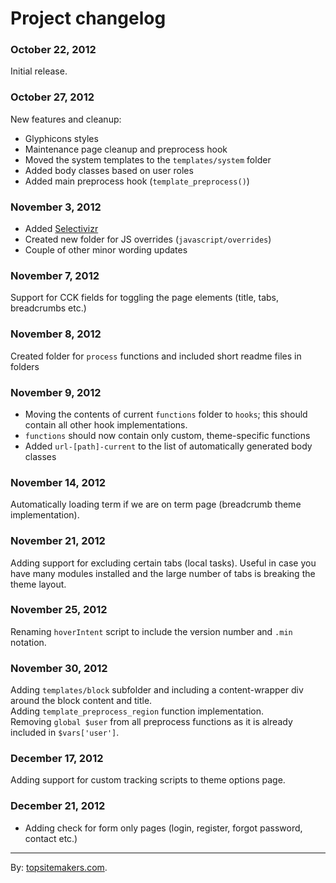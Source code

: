 # Project changelog

### October 22, 2012

Initial release.

### October 27, 2012

New features and cleanup:

- Glyphicons styles
- Maintenance page cleanup and preprocess hook
- Moved the system templates to the <code>templates/system</code> folder
- Added body classes based on user roles
- Added main preprocess hook (<code>template_preprocess()</code>)

### November 3, 2012

- Added [Selectivizr](http://selectivizr.com)
- Created new folder for JS overrides (<code>javascript/overrides</code>)
- Couple of other minor wording updates

### November 7, 2012

Support for CCK fields for toggling the page elements (title, tabs, breadcrumbs etc.)

### November 8, 2012

Created folder for `process` functions and included short readme files in folders

### November 9, 2012

- Moving the contents of current `functions` folder to `hooks`; this should contain all other hook implementations.
- `functions` should now contain only custom, theme-specific functions
- Added `url-[path]-current` to the list of automatically generated body classes

### November 14, 2012

Automatically loading term if we are on term page (breadcrumb theme implementation).

### November 21, 2012

Adding support for excluding certain tabs (local tasks). Useful in case you have many modules installed and the large number of tabs is breaking the theme layout.

### November 25, 2012

Renaming `hoverIntent` script to include the version number and `.min` notation.

### November 30, 2012

Adding `templates/block` subfolder and including a content-wrapper div around the block content and title.  
Adding `template_preprocess_region` function implementation.  
Removing `global $user` from all preprocess functions as it is already included in `$vars['user']`.

### December 17, 2012

Adding support for custom tracking scripts to theme options page.

### December 21, 2012

- Adding check for form only pages (login, register, forgot password, contact etc.)

<hr>

By: [topsitemakers.com](http://www.topsitemakers.com).
